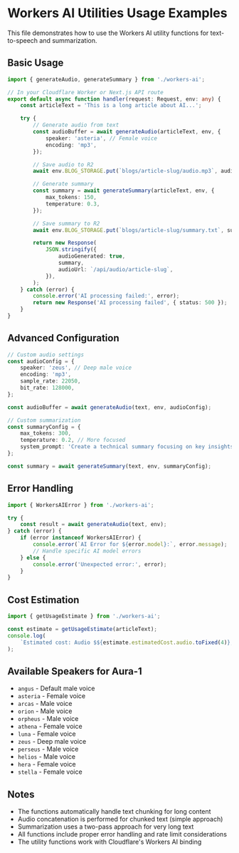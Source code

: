 # Workers AI Utilities Usage Examples

This file demonstrates how to use the Workers AI utility functions for text-to-speech and summarization.

## Basic Usage

```typescript
import { generateAudio, generateSummary } from './workers-ai';

// In your Cloudflare Worker or Next.js API route
export default async function handler(request: Request, env: any) {
    const articleText = 'This is a long article about AI...';

    try {
        // Generate audio from text
        const audioBuffer = await generateAudio(articleText, env, {
            speaker: 'asteria', // Female voice
            encoding: 'mp3',
        });

        // Save audio to R2
        await env.BLOG_STORAGE.put(`blogs/article-slug/audio.mp3`, audioBuffer);

        // Generate summary
        const summary = await generateSummary(articleText, env, {
            max_tokens: 150,
            temperature: 0.3,
        });

        // Save summary to R2
        await env.BLOG_STORAGE.put(`blogs/article-slug/summary.txt`, summary);

        return new Response(
            JSON.stringify({
                audioGenerated: true,
                summary,
                audioUrl: `/api/audio/article-slug`,
            }),
        );
    } catch (error) {
        console.error('AI processing failed:', error);
        return new Response('AI processing failed', { status: 500 });
    }
}
```

## Advanced Configuration

```typescript
// Custom audio settings
const audioConfig = {
    speaker: 'zeus', // Deep male voice
    encoding: 'mp3',
    sample_rate: 22050,
    bit_rate: 128000,
};

const audioBuffer = await generateAudio(text, env, audioConfig);

// Custom summarization
const summaryConfig = {
    max_tokens: 300,
    temperature: 0.2, // More focused
    system_prompt: 'Create a technical summary focusing on key insights and actionable takeaways.',
};

const summary = await generateSummary(text, env, summaryConfig);
```

## Error Handling

```typescript
import { WorkersAIError } from './workers-ai';

try {
    const result = await generateAudio(text, env);
} catch (error) {
    if (error instanceof WorkersAIError) {
        console.error(`AI Error for ${error.model}:`, error.message);
        // Handle specific AI model errors
    } else {
        console.error('Unexpected error:', error);
    }
}
```

## Cost Estimation

```typescript
import { getUsageEstimate } from './workers-ai';

const estimate = getUsageEstimate(articleText);
console.log(
    `Estimated cost: Audio $${estimate.estimatedCost.audio.toFixed(4)}, Summary $${estimate.estimatedCost.summary.toFixed(4)}`,
);
```

## Available Speakers for Aura-1

- `angus` - Default male voice
- `asteria` - Female voice
- `arcas` - Male voice
- `orion` - Male voice
- `orpheus` - Male voice
- `athena` - Female voice
- `luna` - Female voice
- `zeus` - Deep male voice
- `perseus` - Male voice
- `helios` - Male voice
- `hera` - Female voice
- `stella` - Female voice

## Notes

- The functions automatically handle text chunking for long content
- Audio concatenation is performed for chunked text (simple approach)
- Summarization uses a two-pass approach for very long text
- All functions include proper error handling and rate limit considerations
- The utility functions work with Cloudflare's Workers AI binding
